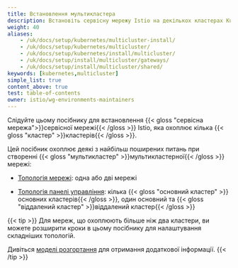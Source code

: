 ```yaml
---
title: Встановлення мультикластера
description: Встановіть сервісну мережу Istio на декількох кластерах Kubernetes.
weight: 40
aliases:
    - /uk/docs/setup/kubernetes/multicluster-install/
    - /uk/docs/setup/kubernetes/multicluster/
    - /uk/docs/setup/kubernetes/install/multicluster/
    - /uk/docs/setup/install/multicluster/gateways/
    - /uk/docs/setup/install/multicluster/shared/
keywords: [kubernetes,multicluster]
simple_list: true
content_above: true
test: table-of-contents
owner: istio/wg-environments-maintainers
---
```

Слідуйте цьому посібнику для встановлення {{< gloss "сервісна мережа">}}сервісної мережі{{< /gloss >}} Istio, яка охоплює кілька {{< gloss "кластер" >}}кластерів{{< /gloss >}}.

Цей посібник охоплює деякі з найбільш поширених питань при створенні {{< gloss "мультикластер" >}}мультикластерної{{< /gloss >}} мережі:

- [Топологія мережі](/docs/ops/deployment/deployment-models#network-models):
  одна або дві мережі

- [Топологія панелі управління](/docs/ops/deployment/deployment-models#control-plane-models): кілька {{< gloss "основний кластер" >}}основних кластерів{{< /gloss >}}, один основний та {{< gloss "віддалений кластер" >}}віддалений кластер{{< /gloss >}}

{{< tip >}}
Для мереж, що охоплюють більше ніж два кластери, ви можете розширити кроки в цьому посібнику для налаштування складніших топологій.

Дивіться [моделі розгортання](/docs/ops/deployment/deployment-models) для отримання додаткової інформації.
{{< /tip >}}

